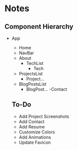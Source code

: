 # Notes

## Component Hierarchy

- App

  - Home
  - NavBar
  - About
    - TechList
      - Tech
  - ProjectsList
    - Project...
  - BlogPostsList
    - BlogPost...
      -Contact

  ## To-Do

  - Add Project Screenshots
  - Add Contact
  - Add Resume
  - Customize Colors
  - Add Animations
  - Update Favicon
